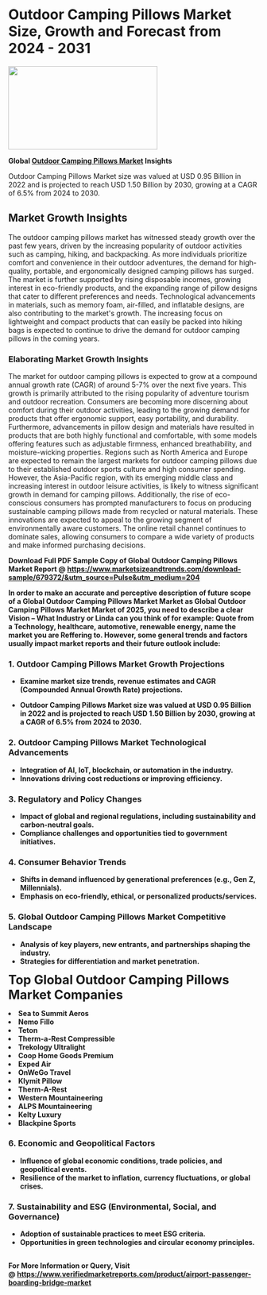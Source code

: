 <H1>Outdoor Camping Pillows Market Size, Growth and Forecast from 2024 - 2031</H1><img class="aligncenter size-medium wp-image-584254" src="https://thirdeyenews.in/wp-content/uploads/2024/09/Global-Market-Research-300x168.jpeg" alt="" width="300" height="168" /><p><strong>Global&nbsp;<a href="https://www.marketsizeandtrends.com/download-sample/679372/&amp;utm_source=Pulse&amp;utm_medium=204">Outdoor Camping Pillows Market</a> Insights</strong></p><p>Outdoor Camping Pillows Market size was valued at USD 0.95 Billion in 2022 and is projected to reach USD 1.50 Billion by 2030, growing at a CAGR of 6.5% from 2024 to 2030.</p><p><h2>Market Growth Insights</h2> The outdoor camping pillows market has witnessed steady growth over the past few years, driven by the increasing popularity of outdoor activities such as camping, hiking, and backpacking. As more individuals prioritize comfort and convenience in their outdoor adventures, the demand for high-quality, portable, and ergonomically designed camping pillows has surged. The market is further supported by rising disposable incomes, growing interest in eco-friendly products, and the expanding range of pillow designs that cater to different preferences and needs. Technological advancements in materials, such as memory foam, air-filled, and inflatable designs, are also contributing to the market's growth. The increasing focus on lightweight and compact products that can easily be packed into hiking bags is expected to continue to drive the demand for outdoor camping pillows in the coming years. <p><strong></strong></p> <h3>Elaborating Market Growth Insights</h3> The market for outdoor camping pillows is expected to grow at a compound annual growth rate (CAGR) of around 5-7% over the next five years. This growth is primarily attributed to the rising popularity of adventure tourism and outdoor recreation. Consumers are becoming more discerning about comfort during their outdoor activities, leading to the growing demand for products that offer ergonomic support, easy portability, and durability. Furthermore, advancements in pillow design and materials have resulted in products that are both highly functional and comfortable, with some models offering features such as adjustable firmness, enhanced breathability, and moisture-wicking properties. Regions such as North America and Europe are expected to remain the largest markets for outdoor camping pillows due to their established outdoor sports culture and high consumer spending. However, the Asia-Pacific region, with its emerging middle class and increasing interest in outdoor leisure activities, is likely to witness significant growth in demand for camping pillows. Additionally, the rise of eco-conscious consumers has prompted manufacturers to focus on producing sustainable camping pillows made from recycled or natural materials. These innovations are expected to appeal to the growing segment of environmentally aware customers. The online retail channel continues to dominate sales, allowing consumers to compare a wide variety of products and make informed purchasing decisions. <p><strong></p><p><span class=""><strong>Download Full PDF Sample Copy of Global Outdoor Camping Pillows Market Report</strong> @ <a href="https://www.marketsizeandtrends.com/download-sample/679372/&amp;utm_source=Pulse&amp;utm_medium=204" target="_blank">https://www.marketsizeandtrends.com/download-sample/679372/&amp;utm_source=Pulse&amp;utm_medium=204</a></span></p><p>In order to make an accurate and perceptive description of future scope of a Global&nbsp;Outdoor Camping Pillows Market Market as Global&nbsp;Outdoor Camping Pillows Market Market of 2025, you need to describe a clear Vision &ndash; What Industry or Linda can you think of for example: Quote from a Technology, healthcare, automotive, renewable energy, name the market you are Reffering to. However, some general trends and factors usually impact market reports and their future outlook include:</p><h3>1.&nbsp;<strong>Outdoor Camping Pillows Market Growth Projections</strong></h3><ul><li>Examine market size trends, revenue estimates and CAGR (Compounded Annual Growth Rate) projections.</li><li><p>Outdoor Camping Pillows Market size was valued at USD 0.95 Billion in 2022 and is projected to reach USD 1.50 Billion by 2030, growing at a CAGR of 6.5% from 2024 to 2030.</p></li></ul><h3>2.&nbsp;<strong>Outdoor Camping Pillows Market Technological Advancements</strong></h3><ul><li>Integration of AI, IoT, blockchain, or automation in the industry.</li><li>Innovations driving cost reductions or improving efficiency.</li></ul><h3>3.&nbsp;<strong>Regulatory and Policy Changes</strong></h3><ul><li>Impact of global and regional regulations, including sustainability and carbon-neutral goals.</li><li>Compliance challenges and opportunities tied to government initiatives.</li></ul><h3>4.&nbsp;<strong>Consumer Behavior Trends</strong></h3><ul><li>Shifts in demand influenced by generational preferences (e.g., Gen Z, Millennials).</li><li>Emphasis on eco-friendly, ethical, or personalized products/services.</li></ul><h3>5.&nbsp;<strong>Global Outdoor Camping Pillows Market Competitive Landscape</strong></h3><ul><li>Analysis of key players, new entrants, and partnerships shaping the industry.</li><li>Strategies for differentiation and market penetration.</li></ul><p data-pm-slice="1 1 []"><span style="color: inherit; font-family: inherit; font-size: 25px;">Top Global Outdoor Camping Pillows Market Companies</span></p><div class="" data-test-id=""><p><li>Sea to Summit Aeros</li><li> Nemo Fillo</li><li> Teton</li><li> Therm-a-Rest Compressible</li><li> Trekology Ultralight</li><li> Coop Home Goods Premium</li><li> Exped Air</li><li> OnWeGo Travel</li><li> Klymit Pillow</li><li> Therm-A-Rest</li><li> Western Mountaineering</li><li> ALPS Mountaineering</li><li> Kelty Luxury</li><li> Blackpine Sports</li></p></div><h3>6.&nbsp;<strong>Economic and Geopolitical Factors</strong></h3><ul><li>Influence of global economic conditions, trade policies, and geopolitical events.</li><li>Resilience of the market to inflation, currency fluctuations, or global crises.</li></ul><h3>7.&nbsp;<strong>Sustainability and ESG (Environmental, Social, and Governance)</strong></h3><ul><li>Adoption of sustainable practices to meet ESG criteria.</li><li>Opportunities in green technologies and circular economy principles.</li></ul><h2><strong style="font-size: 14px;">For More Information or Query, Visit @&nbsp;</strong><a style="background-color: #ffffff; font-size: 14px;" href="https://www.marketsizeandtrends.com/report/outdoor-camping-pillows-market/" target="_blank">https://www.verifiedmarketreports.com/product/airport-passenger-boarding-bridge-market</a></h2>
